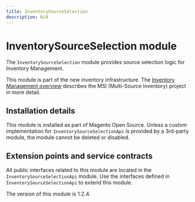 ```yaml
---
title: InventorySourceSelection
description: N/A
---
```


# InventorySourceSelection module

The `InventorySourceSelection` module provides source selection logic for Inventory Management.

This module is part of the new inventory infrastructure. The
[Inventory Management overview](https://developer.adobe.com/commerce/webapi/rest/inventory/index.html)
describes the MSI (Multi-Source Inventory) project in more detail.

## Installation details

This module is installed as part of Magento Open Source. Unless a custom implementation for `InventorySourceSelectionApi`
is provided by a 3rd-party module, the module cannot be deleted or disabled.

## Extension points and service contracts

All public interfaces related to this module are located in the `InventorySourceSelectionApi` module.
Use the interfaces defined in `InventorySourceSelectionApi` to extend this module.

<InlineAlert slots="text" />
The version of this module is 1.2.4.
